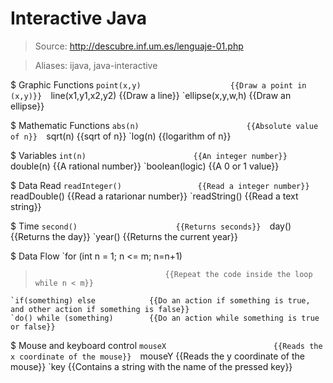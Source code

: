 # Interactive Java

> Source: http://descubre.inf.um.es/lenguaje-01.php

> Aliases: ijava, java-interactive

$ Graphic Functions
    `point(x,y)                    {{Draw a point in (x,y)}} 
    `line(x1,y1,x2,y2)             {{Draw a line}} 
    `ellipse(x,y,w,h)              {{Draw an ellipse}} 

$ Mathematic Functions
    `abs(n)                        {{Absolute value of n}} 
    `sqrt(n)                       {{sqrt of n}} 
    `log(n)                        {{logarithm of n}} 

$ Variables
    `int(n)                        {{An integer number}} 
    `double(n)                     {{A rational number}} 
    `boolean(logic)                {{A 0 or 1 value}} 

$ Data Read
    `readInteger()                 {{Read a integer number}} 
    `readDouble()                  {{Read a ratarionar number}} 
    `readString()                  {{Read a text string}} 

$ Time
    `second()                      {{Returns seconds}} 
    `day()                         {{Returns the day}} 
    `year()                        {{Returns the current year}} 

$ Data Flow
    `for (int n = 1; n <= m; n=n+1)
>                                  {{Repeat the code inside the loop while n < m}} 
    `if(something) else            {{Do an action if something is true, and other action if something is false}} 
    `do() while (something)        {{Do an action while something is true or false}} 

$ Mouse and keyboard control
    `mouseX                        {{Reads the x coordinate of the mouse}} 
    `mouseY                        {{Reads the y coordinate of the mouse}} 
    `key                           {{Contains a string with the name of the pressed key}} 

